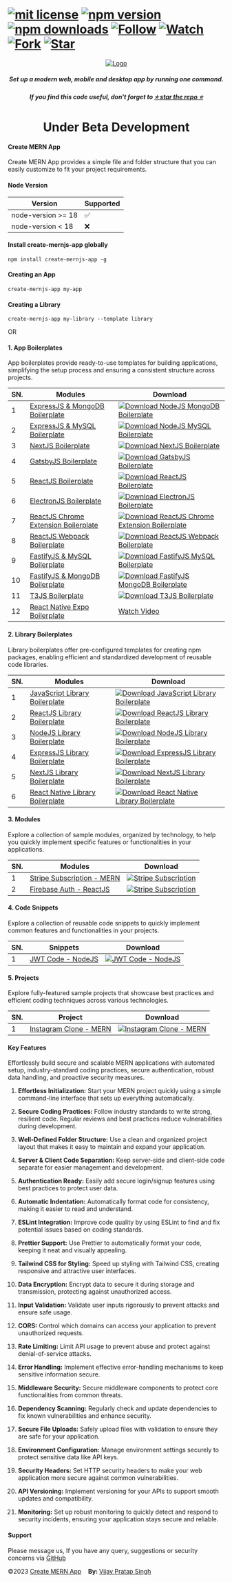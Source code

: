 # [![mit license](https://img.shields.io/github/license/mernjs/create-mern-app)](https://github.com/mernjs/create-mern-app/blob/master/LICENSE) [![npm version](https://img.shields.io/npm/v/create-mernjs-app)](https://www.npmjs.com/package/create-mernjs-app) [![npm downloads](https://img.shields.io/npm/dy/create-mernjs-app)](https://www.npmjs.com/package/create-mernjs-app) [![Follow](https://img.shields.io/github/followers/mernjs?style=social)](https://github.com/mernjs?tab=followers) [![Watch](https://img.shields.io/github/watchers/mernjs/create-mern-app?style=social)](https://github.com/mernjs/create-mern-app/watchers) [![Fork](https://img.shields.io/github/forks/mernjs/create-mern-app?style=social)](https://github.com/mernjs/create-mern-app/network/members) [![Star](https://img.shields.io/github/stars/mernjs/create-mern-app?style=social)](https://github.com/mernjs/create-mern-app/stargazers)

<p align="center">
  <a target="_blank" href="https://mernjs.github.io/create-mern-app" rel="noopener">
 <img src="https://mernjs.github.io/create-mern-app/assets/logo1.png" alt="Logo"></a>
</p>
<h5 align="center">Set up a modern web, mobile and desktop app by running one command.</h5>

<h5 align="center">
If you find this code useful, don't forget to <a target="_blank" href="https://github.com/mernjs/create-mern-app" rel="noopener">⭐ star the repo ⭐</a> 
</h5>

<h1 align="center">
Under Beta Development
</h1>

<h4>Create MERN App</h4>

Create MERN App provides a simple file and folder structure that you can easily customize to fit your project requirements.

<h4>Node Version </h4>

| Version | Supported          |
| ------- | ------------------ |
| node-version >= 18   | :white_check_mark: |
| node-version  < 18   | :x:  |

<h4>Install create-mernjs-app globally</h4>

```
npm install create-mernjs-app -g 
```

<h4>Creating an App</h4>

```
create-mernjs-app my-app
```

<h4>Creating a Library</h4>

```
create-mernjs-app my-library --template library
```

OR 

<h4>1. App Boilerplates</h4>

App boilerplates provide ready-to-use templates for building applications, simplifying the setup process and ensuring a consistent structure across projects.

| SN. | Modules | Download |
| ------ | ------ | ------ |
| 1 | [ExpressJS & MongoDB Boilerplate](https://github.com/mernjs/create-mern-app/tree/master/templates/boilerplates/app/nodejs-mongodb-boilerplate) | [![Download NodeJS MongoDB Boilerplate](https://custom-icon-badges.herokuapp.com/badge/-Download-blue?style=for-the-badge&logo=download&logoColor=white "Download NodeJS MongoDB Boilerplate")](https://github.com/mernjs/create-mern-app/raw/master/templates/boilerplates/app/nodejs-mongodb-boilerplate.zip) |
| 2 | [ExpressJS & MySQL Boilerplate](https://github.com/mernjs/create-mern-app/tree/master/templates/boilerplates/app/nodejs-mysql-boilerplate) | [![Download NodeJS MySQL Boilerplate](https://custom-icon-badges.herokuapp.com/badge/-Download-blue?style=for-the-badge&logo=download&logoColor=white "Download NodeJS MySQL Boilerplate")](https://github.com/mernjs/create-mern-app/raw/master/templates/boilerplates/app/nodejs-mysql-boilerplate.zip) |
| 3 | [NextJS Boilerplate](https://github.com/mernjs/create-mern-app/tree/master/templates/boilerplates/app/nextjs-boilerplate) | [![Download NextJS Boilerplate](https://custom-icon-badges.herokuapp.com/badge/-Download-blue?style=for-the-badge&logo=download&logoColor=white "Download NextJS Boilerplate")](https://github.com/mernjs/create-mern-app/raw/master/templates/boilerplates/app/nextjs-boilerplate.zip) |
| 4 | [GatsbyJS Boilerplate](https://github.com/mernjs/create-mern-app/tree/master/templates/boilerplates/app/gatsbyjs-boilerplate) | [![Download GatsbyJS Boilerplate](https://custom-icon-badges.herokuapp.com/badge/-Download-blue?style=for-the-badge&logo=download&logoColor=white "Download GatsbyJS Boilerplate")](https://github.com/mernjs/create-mern-app/raw/master/templates/boilerplates/app/gatsbyjs-boilerplate.zip) |
| 5 | [ReactJS Boilerplate](https://github.com/mernjs/create-mern-app/tree/master/templates/boilerplates/app/reactjs-boilerplate) | [![Download ReactJS Boilerplate](https://custom-icon-badges.herokuapp.com/badge/-Download-blue?style=for-the-badge&logo=download&logoColor=white "Download ReactJS Boilerplate")](https://github.com/mernjs/create-mern-app/raw/master/templates/boilerplates/app/reactjs-boilerplate.zip) |
| 6 | [ElectronJS Boilerplate](https://github.com/mernjs/create-mern-app/tree/master/templates/boilerplates/app/electronjs-boilerplate) | [![Download ElectronJS Boilerplate](https://custom-icon-badges.herokuapp.com/badge/-Download-blue?style=for-the-badge&logo=download&logoColor=white "Download ElectronJS Boilerplate")](https://github.com/mernjs/create-mern-app/raw/master/templates/boilerplates/app/electronjs-boilerplate.zip) |
| 7 | [ReactJS Chrome Extension Boilerplate](https://github.com/mernjs/create-mern-app/tree/master/templates/boilerplates/app/reactjs-chrome-extension-boilerplate) | [![Download ReactJS Chrome Extension Boilerplate](https://custom-icon-badges.herokuapp.com/badge/-Download-blue?style=for-the-badge&logo=download&logoColor=white "Download ReactJS Chrome Extension Boilerplate")](https://github.com/mernjs/create-mern-app/raw/master/templates/boilerplates/app/reactjs-chrome-extension-boilerplate.zip) |
| 8 | [ReactJS Webpack Boilerplate](https://github.com/mernjs/create-mern-app/tree/master/templates/boilerplates/app/reactjs-webpack-boilerplate) | [![Download ReactJS Webpack Boilerplate](https://custom-icon-badges.herokuapp.com/badge/-Download-blue?style=for-the-badge&logo=download&logoColor=white "Download ReactJS Webpack Boilerplate")](https://github.com/mernjs/create-mern-app/raw/master/templates/boilerplates/app/reactjs-webpack-boilerplate.zip) |
| 9 | [FastifyJS & MySQL Boilerplate](https://github.com/mernjs/create-mern-app/tree/master/templates/boilerplates/app/fastifyjs-mysql-boilerplate) | [![Download FastifyJS MySQL Boilerplate](https://custom-icon-badges.herokuapp.com/badge/-Download-blue?style=for-the-badge&logo=download&logoColor=white "Download FastifyJS MySQL Boilerplate")](https://github.com/mernjs/create-mern-app/raw/master/templates/boilerplates/app/fastifyjs-mysql-boilerplate.zip) |
| 10 | [FastifyJS & MongoDB Boilerplate](https://github.com/mernjs/create-mern-app/tree/master/templates/boilerplates/app/fastifyjs-mongodb-boilerplate) | [![Download FastifyJS MongoDB Boilerplate](https://custom-icon-badges.herokuapp.com/badge/-Download-blue?style=for-the-badge&logo=download&logoColor=white "Download FastifyJS MongoDB Boilerplate")](https://github.com/mernjs/create-mern-app/raw/master/templates/boilerplates/app/fastifyjs-mongodb-boilerplate.zip) |
| 11 | [T3JS Boilerplate](https://github.com/mernjs/create-mern-app/tree/master/templates/boilerplates/app/t3js-boilerplate) | [![Download T3JS Boilerplate](https://custom-icon-badges.herokuapp.com/badge/-Download-blue?style=for-the-badge&logo=download&logoColor=white "Download T3JS Boilerplate")](https://github.com/mernjs/create-mern-app/raw/master/templates/boilerplates/app/t3js-boilerplate.zip) |
| 12 | [React Native Expo Boilerplate](https://github.com/mernjs/create-mern-app/tree/master/templates/boilerplates/app/expo-boilerplate) | [Watch Video](https://www.youtube.com/playlist?list=PLdb4nm44DkLpK735w-WQGBs_nntaPH5PY) | [![Download React Native Expo Boilerplate](https://custom-icon-badges.herokuapp.com/badge/-Download-blue?style=for-the-badge&logo=download&logoColor=white "Download React Native Expo Boilerplate")](https://github.com/mernjs/create-mern-app/raw/master/templates/boilerplates/app/expo-boilerplate.zip) |


<h4>2. Library Boilerplates</h4>

Library boilerplates offer pre-configured templates for creating npm packages, enabling efficient and standardized development of reusable code libraries.

| SN. | Modules | Download |
| ------ | ------ | ------ |
| 1 | [JavaScript Library Boilerplate](https://github.com/mernjs/create-mern-app/tree/master/templates/boilerplates/library/javascript-library-boilerplate) | [![Download JavaScript Library Boilerplate](https://custom-icon-badges.herokuapp.com/badge/-Download-blue?style=for-the-badge&logo=download&logoColor=white "Download JavaScript Library Boilerplate")](https://github.com/mernjs/create-mern-app/raw/master/templates/boilerplates/library/javascript-library-boilerplate.zip) |
| 2 | [ReactJS Library Boilerplate](https://github.com/mernjs/create-mern-app/tree/master/templates/boilerplates/library/reactjs-library-boilerplate) | [![Download ReactJS Library Boilerplate](https://custom-icon-badges.herokuapp.com/badge/-Download-blue?style=for-the-badge&logo=download&logoColor=white "Download ReactJS Library Boilerplate")](https://github.com/mernjs/create-mern-app/raw/master/templates/boilerplates/library/reactjs-library-boilerplate.zip) |
| 3 | [NodeJS Library Boilerplate](https://github.com/mernjs/create-mern-app/tree/master/templates/boilerplates/library/nodejs-library-boilerplate) | [![Download NodeJS Library Boilerplate](https://custom-icon-badges.herokuapp.com/badge/-Download-blue?style=for-the-badge&logo=download&logoColor=white "Download NodeJS Library Boilerplate")](https://github.com/mernjs/create-mern-app/raw/master/templates/boilerplates/library/nodejs-library-boilerplate.zip) |
| 4 | [ExpressJS Library Boilerplate](https://github.com/mernjs/create-mern-app/tree/master/templates/boilerplates/library/expressjs-library-boilerplate) | [![Download ExpressJS Library Boilerplate](https://custom-icon-badges.herokuapp.com/badge/-Download-blue?style=for-the-badge&logo=download&logoColor=white "Download ExpressJS Library Boilerplate")](https://github.com/mernjs/create-mern-app/raw/master/templates/boilerplates/library/expressjs-library-boilerplate.zip) |
| 5 | [NextJS Library Boilerplate](https://github.com/mernjs/create-mern-app/tree/master/templates/boilerplates/library/nextjs-library-boilerplate) | [![Download NextJS Library Boilerplate](https://custom-icon-badges.herokuapp.com/badge/-Download-blue?style=for-the-badge&logo=download&logoColor=white "Download NextJS Library Boilerplate")](https://github.com/mernjs/create-mern-app/raw/master/templates/boilerplates/library/nextjs-library-boilerplate.zip) |
| 6 | [React Native Library Boilerplate](https://github.com/mernjs/create-mern-app/tree/master/templates/boilerplates/library/react-native-library-boilerplate) | [![Download React Native Library Boilerplate](https://custom-icon-badges.herokuapp.com/badge/-Download-blue?style=for-the-badge&logo=download&logoColor=white "Download React Native Library Boilerplate")](https://github.com/mernjs/create-mern-app/raw/master/templates/boilerplates/library/react-native-library-boilerplate.zip) |


<h4>3. Modules</h4>

Explore a collection of sample modules, organized by technology, to help you quickly implement specific features or functionalities in your applications.

| SN. | Modules | Download |
| ------ | ------ | ------ |
| 1 | [Stripe Subscription - MERN](#stripe) | [![Stripe Subscription](https://custom-icon-badges.herokuapp.com/badge/-Download-blue?style=for-the-badge&logo=download&logoColor=white "Stripe Subscription")](#stripe) |
| 2 | [Firebase Auth - ReactJS](#firebaseauth) | [![Stripe Subscription](https://custom-icon-badges.herokuapp.com/badge/-Download-blue?style=for-the-badge&logo=download&logoColor=white "Stripe Subscription")](#stripe) |


<h4>4. Code Snippets</h4>

Explore a collection of reusable code snippets to quickly implement common features and functionalities in your projects.

| SN. | Snippets | Download |
| ------ | ------ | ------ |
| 1 | [JWT Code - NodeJS](#stripe) | [![JWT Code - NodeJS](https://custom-icon-badges.herokuapp.com/badge/-Download-blue?style=for-the-badge&logo=download&logoColor=white "JWT Code - NodeJS")](#stripe) |


<h4>5. Projects</h4>

Explore fully-featured sample projects that showcase best practices and efficient coding techniques across various technologies.

| SN. | Project | Download |
| ------ | ------ | ------ |
| 1 | [Instagram Clone - MERN](#stripe) | [![Instagram Clone - MERN](https://custom-icon-badges.herokuapp.com/badge/-Download-blue?style=for-the-badge&logo=download&logoColor=white "Instagram Clone - MERN")](#stripe) |


<h4>Key Features</h4>

Effortlessly build secure and scalable MERN applications with automated setup, industry-standard coding practices, secure authentication, robust data handling, and proactive security measures.

1. **Effortless Initialization:** Start your MERN project quickly using a simple command-line interface that sets up everything automatically.

2. **Secure Coding Practices:** Follow industry standards to write strong, resilient code. Regular reviews and best practices reduce vulnerabilities during development.

3. **Well-Defined Folder Structure:** Use a clean and organized project layout that makes it easy to maintain and expand your application.

4. **Server & Client Code Separation:** Keep server-side and client-side code separate for easier management and development.

5. **Authentication Ready:** Easily add secure login/signup features using best practices to protect user data.

6. **Automatic Indentation:** Automatically format code for consistency, making it easier to read and understand.

7. **ESLint Integration:** Improve code quality by using ESLint to find and fix potential issues based on coding standards.

8. **Prettier Support:** Use Prettier to automatically format your code, keeping it neat and visually appealing.

9. **Tailwind CSS for Styling:** Speed up styling with Tailwind CSS, creating responsive and attractive user interfaces.

10. **Data Encryption:** Encrypt data to secure it during storage and transmission, protecting against unauthorized access.

11. **Input Validation:** Validate user inputs rigorously to prevent attacks and ensure safe usage.

12. **CORS:** Control which domains can access your application to prevent unauthorized requests.

13. **Rate Limiting:** Limit API usage to prevent abuse and protect against denial-of-service attacks.

14. **Error Handling:** Implement effective error-handling mechanisms to keep sensitive information secure.

15. **Middleware Security:** Secure middleware components to protect core functionalities from common threats.

16. **Dependency Scanning:** Regularly check and update dependencies to fix known vulnerabilities and enhance security.

17. **Secure File Uploads:** Safely upload files with validation to ensure they are safe for your application.

18. **Environment Configuration:** Manage environment settings securely to protect sensitive data like API keys.

19. **Security Headers:** Set HTTP security headers to make your web application more secure against common vulnerabilities.

20. **API Versioning:** Implement versioning for your APIs to support smooth updates and compatibility.

21. **Monitoring:** Set up robust monitoring to quickly detect and respond to security incidents, ensuring your application stays secure and reliable.

<h4>Support</h4>

Please message us, If you have any query, suggestions or security concerns via [GitHub](https://github.com/mernjs/create-mern-app/discussions)

<p style="margin-left: '30px', margin-right: '30px'"><span style="text-align: 'left'">©2023 <a href="https://github.com/mernjs/create-mern-app/blob/master/LICENSE" target="_blank"> Create MERN App</a></span>&nbsp;&nbsp;&nbsp;&nbsp;<span style="float: 'right'"><b>By: </b> <a href="https://linkedin.com/in/vprtsingh" target="_blank"> Vijay Pratap Singh</a></span></p>